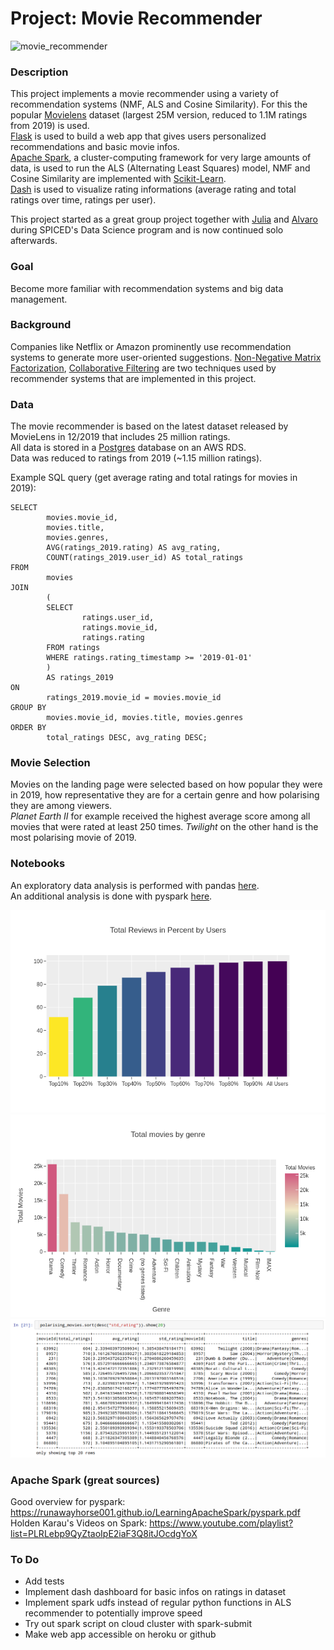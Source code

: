 # Project: Movie Recommender

![movie_recommender](data/images/movie_recommender_2019.gif)

### Description

This project implements a movie recommender using a variety of recommendation systems (NMF, ALS and Cosine Similarity). 
For this the popular [Movielens](https://grouplens.org/datasets/movielens/) dataset (largest 25M version, reduced to 1.1M ratings from 2019) is used.  
[Flask](https://flask.palletsprojects.com/en/1.1.x/) is used to build a web app that gives users personalized recommendations and basic movie infos.  
[Apache Spark](https://spark.apache.org/), a cluster-computing framework for very large amounts of data, is used to run the ALS (Alternating Least Squares) model, NMF and Cosine Similarity are implemented with [Scikit-Learn](https://scikit-learn.org/stable/).  
[Dash](https://dash.plotly.com/) is used to visualize rating informations (average rating and total ratings over time, ratings per user).  

This project started as a great group project together with [Julia](https://github.com/julisep) and [Alvaro](https://github.com/alperdomo) during SPICED's Data Science program and is now continued solo afterwards.

### Goal

Become more familiar with recommendation systems and big data management.

### Background

Companies like Netflix or Amazon prominently use recommendation systems to generate more user-oriented suggestions. 
[Non-Negative Matrix Factorization](https://en.wikipedia.org/wiki/Non-negative_matrix_factorization), [Collaborative Filtering](https://en.wikipedia.org/wiki/Collaborative_filtering) are two techniques used by recommender systems that are implemented in this project.

### Data

The movie recommender is based on the latest dataset released by MovieLens in 12/2019 that includes 25 million ratings.  
All data is stored in a [Postgres](https://www.postgresql.org/) database on an AWS RDS.  
Data was reduced to ratings from 2019 (~1.15 million ratings).

Example SQL query (get average rating and total ratings for movies in 2019):

```
SELECT 
		movies.movie_id,
    	movies.title,
    	movies.genres,
    	AVG(ratings_2019.rating) AS avg_rating,
    	COUNT(ratings_2019.user_id) AS total_ratings
FROM
		movies
JOIN 
		(
		SELECT 
		 		ratings.user_id,
    			ratings.movie_id,
    			ratings.rating
   		FROM ratings
  		WHERE ratings.rating_timestamp >= '2019-01-01'
		)
		AS ratings_2019 
ON 
		ratings_2019.movie_id = movies.movie_id
GROUP BY 
		movies.movie_id, movies.title, movies.genres
ORDER BY 
		total_ratings DESC, avg_rating DESC;
```

### Movie Selection

Movies on the landing page were selected based on how popular they were in 2019, how representative they are for a certain genre and how polarising they are among viewers.  
_Planet Earth II_ for example received the highest average score among all movies that were rated at least 250 times. _Twilight_ on the other hand is the most polarising movie of 2019.

### Notebooks

An exploratory data analysis is performed with pandas [here](https://github.com/senzelden/recommender/blob/dennis/scripts/movielens_eda_dennis.ipynb).  
An additional analysis is done with pyspark [here](https://github.com/senzelden/recommender/blob/dennis/scripts/movielens_pyspark.ipynb).

![reviews_by_users](data/images/reviews_by_users.png)
![movies_by_genre](data/images/movies_by_genre.png)
![polarising_movies](data/images/polarising_movies.png)

### Apache Spark (great sources)

Good overview for pyspark: https://runawayhorse001.github.io/LearningApacheSpark/pyspark.pdf  
Holden Karau's Videos on Spark: https://www.youtube.com/playlist?list=PLRLebp9QyZtaoIpE2iaF3Q8itJOcdgYoX  

### To Do
* Add tests
* Implement dash dashboard for basic infos on ratings in dataset
* Implement spark udfs instead of regular python functions in ALS recommender to potentially improve speed
* Try out spark script on cloud cluster with spark-submit
* Make web app accessible on heroku or github
